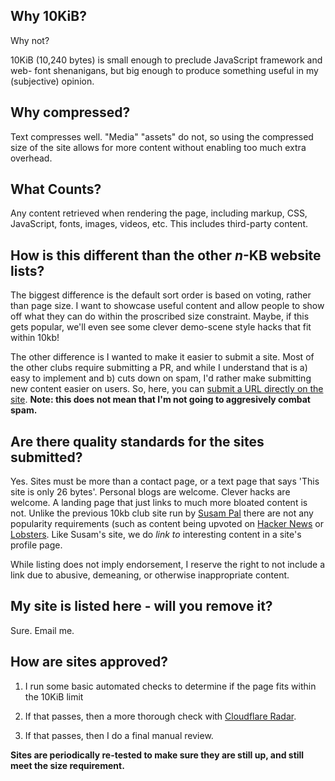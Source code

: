 Why 10KiB?
----------

Why not?

10KiB (10,240 bytes) is small enough to preclude JavaScript framework and web-
font shenanigans, but big enough to produce something useful in my (subjective)
opinion.

Why compressed?
---------------

Text compresses well.  "Media" "assets" do not, so using the compressed size of
the site allows for more content without enabling too much extra overhead.

What Counts?
------------

Any content retrieved when rendering the page, including markup, CSS, JavaScript,
fonts, images, videos, etc.  This includes third-party content.

How is this different than the other *n*-KB website lists?
----------------------------------------------------------

The biggest difference is the default sort order is based on voting, rather than
page size.  I want to showcase useful content and allow people to show off what
they can do within the proscribed size constraint. Maybe, if this gets popular,
we'll even see some clever demo-scene style hacks that fit within 10kb!

The other difference is I wanted to make it easier to submit a site.  Most of the
other clubs require submitting a PR, and while I understand that is a) easy to
implement and b) cuts down on spam, I'd rather make submitting new content easier
on users.  So, here, you can
[submit a URL directly on the site](https://10kb.club/submit.html). **Note: this does
not mean that I'm not going to aggresively combat spam.**

Are there quality standards for the sites submitted?
----------------------------------------------------

Yes. Sites must be more than a contact page, or a text page that says 'This site
is only 26 bytes'. Personal blogs are welcome. Clever hacks are welcome.  A
landing page that just links to much more bloated content is not.  Unlike the
previous 10kb club site run by [Susam Pal](https://susam.net,) there are not any
popularity requirements (such as content being upvoted on
[Hacker News](https://news.ycombinator.com) or [Lobsters](https://lobste.rs).
Like Susam's site, we do *link to* interesting content in a site's profile page.

While listing does not imply endorsement, I reserve the right to not include a
link due to abusive, demeaning, or otherwise inappropriate content.

My site is listed here - will you remove it?
--------------------------------------------

Sure. Email me.

How are sites approved?
-----------------------

1) I run some basic automated checks to determine if the page fits within the
10KiB limit

2) If that passes, then a more thorough check with
[Cloudflare Radar](https://radar.cloudflare.com).

3) If that passes, then I do a final manual review.

**Sites are periodically re-tested to make sure they are still up, and still
meet the size requirement.**

